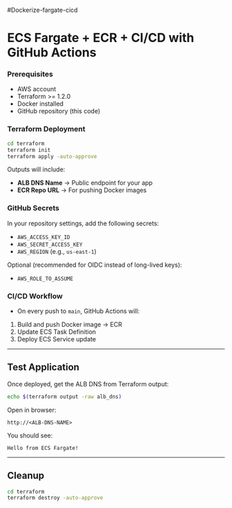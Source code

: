 #Dockerize-fargate-cicd
# ECS Fargate + ECR + CI/CD with GitHub Actions
###  Prerequisites
- AWS account
- Terraform >= 1.2.0
- Docker installed
- GitHub repository (this code)


###  Terraform Deployment
```bash
cd terraform
terraform init
terraform apply -auto-approve
```


Outputs will include:
- **ALB DNS Name** → Public endpoint for your app
- **ECR Repo URL** → For pushing Docker images


###  GitHub Secrets
In your repository settings, add the following secrets:
- `AWS_ACCESS_KEY_ID`
- `AWS_SECRET_ACCESS_KEY`
- `AWS_REGION` (e.g., `us-east-1`)


Optional (recommended for OIDC instead of long-lived keys):
- `AWS_ROLE_TO_ASSUME`


###  CI/CD Workflow
- On every push to `main`, GitHub Actions will:
1. Build and push Docker image → ECR
2. Update ECS Task Definition
3. Deploy ECS Service update


---


##   Test Application
Once deployed, get the ALB DNS from Terraform output:
```bash
echo $(terraform output -raw alb_dns)
```
Open in browser:
```
http://<ALB-DNS-NAME>
```
You should see:
```
Hello from ECS Fargate!
```


---


## Cleanup
```bash
cd terraform
terraform destroy -auto-approve
```


